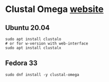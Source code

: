 # Clustal Omega [website](http://www.clustal.org/)

## Ubuntu 20.04
```
sudo apt install clustalo
# or for w-version with web-interface
sudo apt install clustalx
```

## Fedora 33
```
sudo dnf install -y clustal-omega

```
